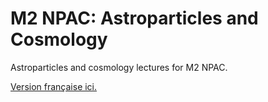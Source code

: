 # M2 NPAC: Astroparticles and Cosmology

Astroparticles and cosmology lectures for M2 NPAC.

[Version française ici.](https://m2-npac-ac.pages.in2p3.fr/index.html)
